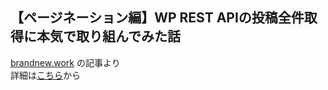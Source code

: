 ## 【ページネーション編】WP REST APIの投稿全件取得に本気で取り組んでみた話

[brandnew.work](https://brandnew.work/) の記事より  
詳細は[こちら](https://brandnew.work/column/wordpress/wp-rest-api/wp_rest_api-all_posts-pagination/)から
